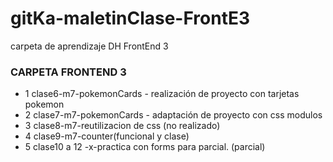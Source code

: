 # gitKa-maletinClase-FrontE3
carpeta de aprendizaje DH FrontEnd 3


### CARPETA FRONTEND 3 

- 1 clase6-m7-pokemonCards  - realización de proyecto con tarjetas pokemon 
- 2 clase7-m7-pokemonCards -  adaptación de proyecto con css modulos 
- 3 clase8-m7-reutilizacion de css (no realizado)
- 4 clase9-m7-counter(funcional y clase)
- 5 clase10 a 12 -x-practica con forms para parcial. (parcial)

